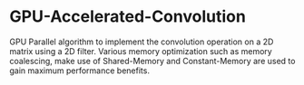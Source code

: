 # GPU-Accelerated-Convolution
GPU Parallel algorithm to implement the convolution operation on a 2D matrix using a 2D filter. Various memory optimization such as memory coalescing, make use of Shared-Memory and Constant-Memory are used to gain maximum performance benefits.
